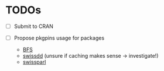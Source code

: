 # TODOs

-   [ ] Submit to CRAN

-   [ ] Propose pkgpins usage for packages

    -   [BFS](https://github.com/lgnbhl/BFS)
    -   [swissdd](https://politanch.github.io/swissdd/) (unsure if caching makes sense -> investigate!)
    -   [swissparl](https://github.com/zumbov2/swissparl)

